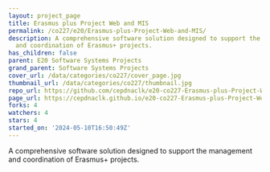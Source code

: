 ```yaml
---
layout: project_page
title: Erasmus plus Project Web and MIS
permalink: /co227/e20/Erasmus-plus-Project-Web-and-MIS/
description: A comprehensive software solution designed to support the management
  and coordination of Erasmus+ projects.
has_children: false
parent: E20 Software Systems Projects
grand_parent: Software Systems Projects
cover_url: /data/categories/co227/cover_page.jpg
thumbnail_url: /data/categories/co227/thumbnail.jpg
repo_url: https://github.com/cepdnaclk/e20-co227-Erasmus-plus-Project-Web-and-MIS
page_url: https://cepdnaclk.github.io/e20-co227-Erasmus-plus-Project-Web-and-MIS
forks: 4
watchers: 4
stars: 4
started_on: '2024-05-10T16:50:49Z'
---
```


A comprehensive software solution designed to support the management and coordination of Erasmus+ projects.